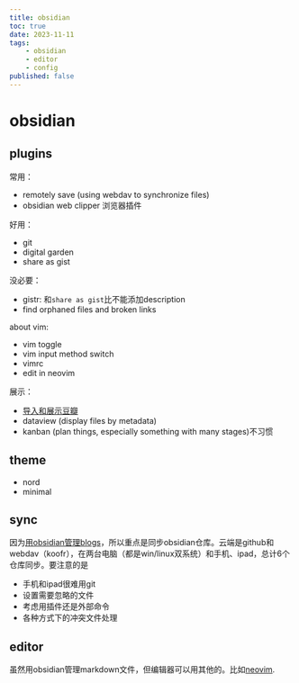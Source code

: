 ```yaml
---
title: obsidian
toc: true
date: 2023-11-11
tags:
    - obsidian
    - editor
    - config
published: false
---
```


# obsidian

## plugins

常用：

- remotely save (using webdav to synchronize files)
- obsidian web clipper 浏览器插件

好用：

- git
- digital garden
- share as gist

没必要：

- gistr: 和`share as gist`比不能添加description
- find orphaned files and broken links

about vim:

- vim toggle
- vim input method switch
- vimrc
- edit in neovim

展示：

- [导入和展示豆瓣](/wiki/code/apps/obsidian_douban)
- dataview (display files by metadata)
- kanban (plan things, especially something with many stages)不习惯

## theme

- nord
- minimal

## sync

因为[用obsidian管理blogs](/wiki/code/blogs)，所以重点是同步obsidian仓库。云端是github和webdav（koofr），在两台电脑（都是win/linux双系统）和手机、ipad，总计6个仓库同步。要注意的是

- 手机和ipad很难用git
- 设置需要忽略的文件
- 考虑用插件还是外部命令
- 各种方式下的冲突文件处理

## editor

虽然用obsidian管理markdown文件，但编辑器可以用其他的。比如[neovim](/wiki/code/apps/nvim).
